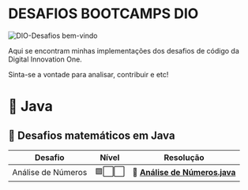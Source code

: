 # DESAFIOS BOOTCAMPS DIO
![DIO-Desafios bem-vindo](https://img.shields.io/badge/DIO--Desafios-bem--vindo-sucess)

Aqui se encontram minhas implementações dos desafios de código da Digital Innovation One. 

Sinta-se a vontade para analisar, contribuir e etc!

# 🔸 Java
## 🔸 Desafios matemáticos em Java
|  Desafio  | Nível  | Resolução  |
|-----------|--------|-----|
| Análise de Números| 🟪⬜⬜   |🏅 [**Análise de Números.java**](https://github.com/Nelsonbjunior/DESAFIOS-DIO/blob/main/1%20-%20Desafios%20matem%C3%A1ticos%20em%20Java/An%C3%A1lise%20de%20N%C3%BAmeros.java) |✔ 

